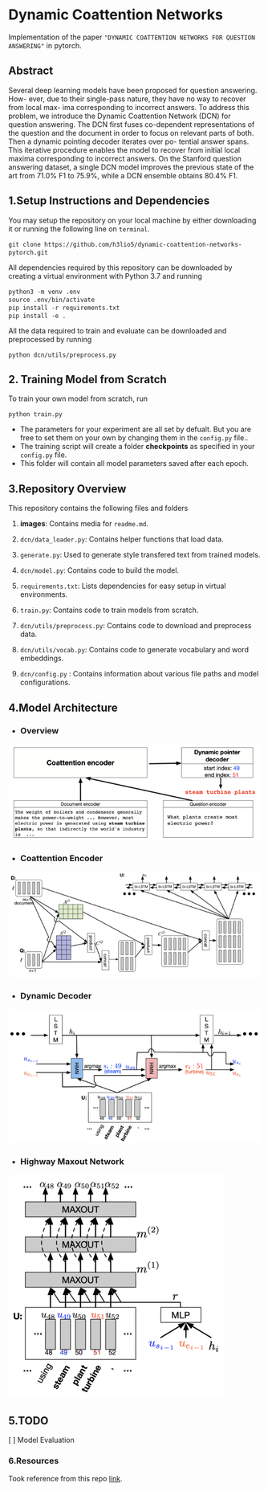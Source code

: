 # Dynamic Coattention Networks
Implementation of the paper `"DYNAMIC COATTENTION NETWORKS FOR QUESTION ANSWERING"` in pytorch.

## Abstract 
Several deep learning models have been proposed for question answering. How- ever, due to their single-pass nature, they have no way to recover from local max- ima corresponding to incorrect answers. To address this problem, we introduce the Dynamic Coattention Network (DCN) for question answering. The DCN first fuses co-dependent representations of the question and the document in order to focus on relevant parts of both. Then a dynamic pointing decoder iterates over po- tential answer spans. This iterative procedure enables the model to recover from initial local maxima corresponding to incorrect answers. On the Stanford question answering dataset, a single DCN model improves the previous state of the art from 71.0% F1 to 75.9%, while a DCN ensemble obtains 80.4% F1.
  
## 1.Setup Instructions and Dependencies
You may setup the repository on your local machine by either downloading it or running the following line on `terminal`.
``` Batchfile
git clone https://github.com/h3lio5/dynamic-coattention-networks-pytorch.git
```
All dependencies required by this repository can be downloaded by creating a virtual environment with Python 3.7 and running
``` Batchfile
python3 -m venv .env
source .env/bin/activate
pip install -r requirements.txt
pip install -e .
```
All the data required to train and evaluate can be downloaded and preprocessed by running      
``` Batchfile
python dcn/utils/preprocess.py
```
## 2. Training Model from Scratch
To train your own model from scratch, run

```Batchfile
python train.py 
```
+ The parameters for your experiment are all set by defualt. But you are free to set them on your own by changing them in       the `config.py` file..
+ The training script will create a folder **checkpoints** as specified in your `config.py` file.
+ This folder will contain all model parameters saved after each epoch.
## 3.Repository Overview
This repository contains the following files and folders

1. **images**: Contains media for `readme.md`.

2. `dcn/data_loader.py`: Contains helper functions that load data.

3. `generate.py`: Used to generate style transfered text from trained models.

4. `dcn/model.py`: Contains code to build the model.

5. `requirements.txt`: Lists dependencies for easy setup in virtual environments.

6. `train.py`: Contains code to train models from scratch.

7. `dcn/utils/preprocess.py`: Contains code to download and preprocess data.

8. `dcn/utils/vocab.py`: Contains code to generate vocabulary and word embeddings.

9. `dcn/config.py` : Contains information about various file paths and model configurations.

## 4.Model Architecture

* ### Overview  
![Overview](images/overview.png)   

* ### Coattention Encoder         
![Coattention Encoder](images/Coattention.png)

* ### Dynamic Decoder        
![Dynamic_Decoder](images/dynamic_decoder.png)

* ### Highway Maxout Network          
![HMN](images/HMN.png)

## 5.TODO
[ ] Model Evaluation
### 6.Resources
Took reference from this repo [link](https://github.com/atulkum/co-attention).
